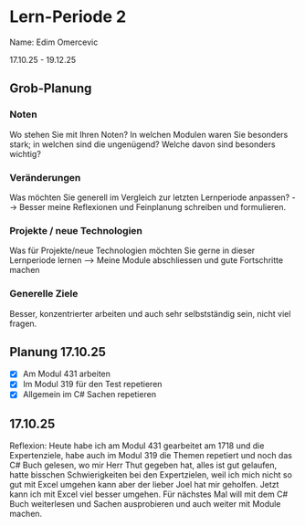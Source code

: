   # Lern-Periode 2
Name: Edim Omercevic

17.10.25 - 19.12.25

## Grob-Planung
### Noten
Wo stehen Sie mit Ihren Noten? In welchen Modulen waren Sie besonders stark; in welchen sind die ungenügend? Welche davon sind besonders wichtig?

### Veränderungen
Was möchten Sie generell im Vergleich zur letzten Lernperiode anpassen?
--> Besser meine Reflexionen und Feinplanung schreiben und formulieren.

### Projekte / neue Technologien
Was für Projekte/neue Technologien möchten Sie gerne in dieser Lernperiode lernen
 --> Meine Module abschliessen und gute Fortschritte machen

### Generelle Ziele
Besser, konzentrierter arbeiten und auch sehr selbstständig sein, nicht viel fragen.


## Planung 17.10.25

-[x] Am Modul 431 arbeiten
-[x] Im Modul 319 für den Test repetieren
-[x] Allgemein im C# Sachen repetieren

## 17.10.25
Reflexion: Heute habe ich am Modul 431 gearbeitet am 1718 und die Expertenziele, habe auch im Modul 319 die Themen repetiert und noch das C# Buch gelesen, wo mir Herr Thut gegeben hat, alles ist gut gelaufen, hatte bisschen Schwierigkeiten bei den Expertzielen, weil ich mich nicht so gut mit Excel umgehen kann aber der lieber Joel hat mir geholfen. Jetzt kann ich mit Excel viel besser umgehen. Für nächstes Mal will mit dem C# Buch weiterlesen und Sachen ausprobieren und auch weiter mit Module machen.



##

